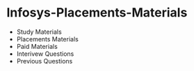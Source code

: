 # Infosys-Placements-Materials

- Study Materials
- Placements Materials
- Paid Materials
- Interivew Questions
- Previous Questions
